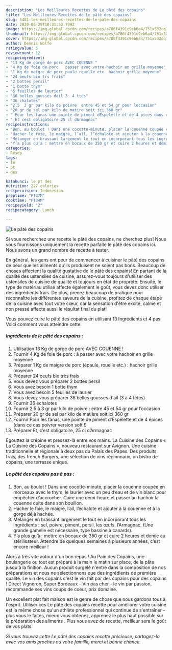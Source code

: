```yaml
---
description: "Les Meilleures Recettes de Le pâté des copains"
title: "Les Meilleures Recettes de Le pâté des copains"
slug: 5481-les-meilleures-recettes-de-le-pate-des-copains
date: 2020-06-29T10:31:53.799Z
image: https://img-global.cpcdn.com/recipes/a786f4391c9eb6a4/751x532cq70/le-pate-des-copains-photo-principale-de-la-recette.jpg
thumbnail: https://img-global.cpcdn.com/recipes/a786f4391c9eb6a4/751x532cq70/le-pate-des-copains-photo-principale-de-la-recette.jpg
cover: https://img-global.cpcdn.com/recipes/a786f4391c9eb6a4/751x532cq70/le-pate-des-copains-photo-principale-de-la-recette.jpg
author: Dennis Wolfe
ratingvalue: 5
reviewcount: 12
recipeingredient:
- "13 Kg de gorge de porc AVEC COUENNE "
- "4 Kg de foie de porc   passer avec votre hachoir en grille moyenne"
- "1 Kg de maigre de porc paule rouelle etc  hachoir grille moyenne"
- "24 oeufs bio trs frais"
- "2 bottes persil"
- "1 botte thym"
- "5 feuilles de laurier"
- "36 belles gousses dail 3  4 ttes"
- "36 chalotes"
- "2,5  3 gr par kilo de poivre  entre 45 et 54 gr pour loccasion"
- "20 gr de sel par kilo de matire soit ici 360 gr"
- " Pour les fanas une pointe de piment dEspelette et de 4 pices dans ce cas poivrer version soft "
- " Et cest obligatoire 25 cl dArmagnac"
recipeinstructions:
- "Bon, au boulot ! Dans une cocotte-minute, placer la couenne coupée en morceaux avec le thym, le laurier avec un peu d’eau et de vin blanc pour empêcher d’accrocher. Cuire une demi-heure et passer au hachoir la couenne cuite dans son bouillon."
- "Hacher le foie, le maigre, l’ail, l’échalote et ajouter à la couenne et à la gorge déjà hachée."
- "Mélanger en brassant largement le tout en incorporant tous les ingrédients : sel, poivre, piment, persil, les œufs, l’Armagnac. (Une grande gamelle est nécessaire, type bassine à canards)."
- "Y’a plus qu’à : mettre en bocaux de 350 gr et cuire 2 heures et demie au stérilisateur. Attendre de quelques semaines à plusieurs années, c’est encore meilleur !"
categories:
- Resep
tags:
- le
- pt
- des

katakunci: le pt des 
nutrition: 227 calories
recipecuisine: Indonesian
preptime: "PT37M"
cooktime: "PT34M"
recipeyield: "2"
recipecategory: Lunch

---
```



![Le pâté des copains](https://img-global.cpcdn.com/recipes/a786f4391c9eb6a4/751x532cq70/le-pate-des-copains-photo-principale-de-la-recette.jpg)

Si vous recherchez une recette le pâté des copains, ne cherchez plus! Nous vous fournissons uniquement la recette parfaite le pâté des copains ici. Nous avons un grand nombre de recette à tester.

En général, les gens ont peur de commencer à cuisiner le pâté des copains de peur que les aliments qu'ils produisent ne soient pas bons. Beaucoup de choses affectent la qualité gustative de le pâté des copains! En partant de la qualité des ustensiles de cuisine, assurez-vous toujours d'utiliser des ustensiles de cuisine de qualité et toujours en état de propreté. Ensuite, le type de matériau utilisé affecte également le goût, vous devez donc utiliser des ingrédients frais. De plus, prenez beaucoup de pratique pour reconnaître les différentes saveurs de la cuisine, profitez de chaque étape de la cuisine avec tout votre cœur, car la sensation d'être excité, calme et non pressé affecte aussi le résultat final du plat!

<!--inarticleads1-->

Vous pouvez cuire le pâté des copains en utilisant 13 Ingrédients et 4 pas. Voici comment vous atteindre cette.

##### Ingrédients de le pâté des copains :

1. Utilisation 13 Kg de gorge de porc AVEC COUENNE !
1. Fournir 4 Kg de foie de porc : à passer avec votre hachoir en grille moyenne
1. Préparer 1 Kg de maigre de porc (épaule, rouelle etc.) : hachoir grille moyenne
1. Préparer 24 oeufs bio très frais
1. Vous devez vous préparer 2 bottes persil
1. Vous avez besoin 1 botte thym
1. Vous avez besoin 5 feuilles de laurier
1. Vous devez vous préparer 36 belles gousses d&#39;ail (3 à 4 têtes)
1. Fournir 36 échalotes
1. Fournir 2,5 à 3 gr par kilo de poivre : entre 45 et 54 gr pour l’occasion
1. Préparer 20 gr de sel par kilo de matière soit ici 360 gr
1. Fournir  Pour les fanas, une pointe de piment d’Espelette et de 4 épices (dans ce cas poivrer version soft !)
1. Préparer  Et, c’est obligatoire, 25 cl d’Armagnac


Egouttez la crépine et pressez-là entre vos mains. La Cuisine des Copains « La Cuisine des Copains », nouveau restaurant sur Avignon. Une cuisine traditionnelle et régionale à deux pas du Palais des Papes. Des produits frais, des french Burgers, une sélection de vins régionnaux, un bistro de copains, une terrasse unique. 

<!--inarticleads2-->

##### Le pâté des copains pas à pas :

1. Bon, au boulot ! Dans une cocotte-minute, placer la couenne coupée en morceaux avec le thym, le laurier avec un peu d’eau et de vin blanc pour empêcher d’accrocher. Cuire une demi-heure et passer au hachoir la couenne cuite dans son bouillon.
1. Hacher le foie, le maigre, l’ail, l’échalote et ajouter à la couenne et à la gorge déjà hachée.
1. Mélanger en brassant largement le tout en incorporant tous les ingrédients : sel, poivre, piment, persil, les œufs, l’Armagnac. (Une grande gamelle est nécessaire, type bassine à canards).
1. Y’a plus qu’à : mettre en bocaux de 350 gr et cuire 2 heures et demie au stérilisateur. Attendre de quelques semaines à plusieurs années, c’est encore meilleur !


Alors à très vite autour d&#39;un bon repas ! Au Pain des Copains, une boulangerie ou tout est préparé à la main le matin sur place, de la pâte jusqu&#39;à la finition. Aucun produit surgelé n&#39;entre dans la composition de nos préparations et nous ne sélectionnons que des ingrédients de première qualité. Le vin des copains c&#39;est le vin fait par des copains pour des copains ! Direct Vigneron, Super Bordeaux - Vin pas cher - le vin par passion, recommande ses vins coups de coeur, prix domaine. 

<!--inarticleads1-->

<p>
Un excellent plat fait maison est le genre de chose que nous gardons tous à l'esprit. Utiliser ces Le pâté des copains recette pour améliorer votre cuisine est la même chose qu'un athlète professionnel qui continue de s'entraîner - plus vous le faites, mieux vous obtenez, apprenez le plus haut possible sur la préparation des aliments . Plus vous avez de recette, meilleur sera le goût de vos plats.
</p>

<p>
<i>Si vous trouvez cette Le pâté des copains recette précieuse, partagez-la avec vos amis proches ou votre famille, merci et bonne chance.</i>
</p>

